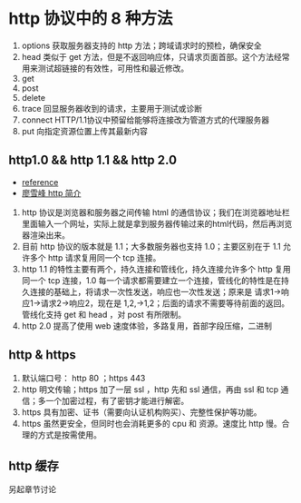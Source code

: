 # http 协议中的 8 种方法

1. options 
获取服务器支持的 http 方法；跨域请求时的预检，确保安全
2. head
类似于 get 方法，但是不返回响应体，只请求页面首部。这个方法经常用来测试超链接的有效性，可用性和最近修改。 
3. get
4. post
5. delete
6. trace
回显服务器收到的请求，主要用于测试或诊断
7. connect
HTTP/1.1协议中预留给能够将连接改为管道方式的代理服务器
8. put
向指定资源位置上传其最新内容

## http1.0 && http 1.1 && http 2.0

- [reference](https://www.jianshu.com/p/52d86558ca57)
- [廖雪峰 http 简介](https://www.liaoxuefeng.com/wiki/0014316089557264a6b348958f449949df42a6d3a2e542c000/001432011939547478fd5482deb47b08716557cc99764e0000)

1. http 协议是浏览器和服务器之间传输 html 的通信协议；我们在浏览器地址栏里面输入一个网址，实际上就是拿到服务器传输过来的html代码，然后再浏览器渲染出来。
2. 目前 http 协议的版本就是 1.1；大多数服务器也支持 1.0；主要区别在于 1.1 允许多个 http 请求复用同一个 tcp 连接。
3. http 1.1 的特性主要有两个，持久连接和管线化，持久连接允许多个 http 复用同一个 tcp 连接，1.0 每一个请求都需要建立一个连接，管线化的特性是在持久连接的基础上，将请求一次性发送，响应也一次性发送；原来是 请求1->响应1->请求2->响应2，现在是 1,2,->1,2；后面的请求不需要等待前面的返回。管线化支持 get 和 head ，对 post 有所限制。
4. http 2.0 提高了使用 web 速度体验，多路复用，首部字段压缩，二进制

## http & https

1. 默认端口号： http 80 ；https 443
2. http 明文传输；https 加了一层 ssl  ，http 先和 ssl 通信，再由 ssl 和 tcp 通信；多一个加密过程，有了密钥才能进行解密。
3. https 具有加密、证书（需要向认证机构购买）、完整性保护等功能。
4. https 虽然更安全，但同时也会消耗更多的 cpu 和 资源。速度比 http 慢。合理的方式是按需使用。

## http 缓存 

另起章节讨论






